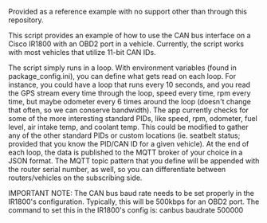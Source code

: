 Provided as a reference example with no support other than through this repository. 

This script provides an example of how to use the CAN bus interface on a Cisco IR1800 with an OBD2 port in a vehicle.  Currently, the script works with most vehicles that utilize 11-bit CAN IDs.

The script simply runs in a loop.  With environment variables (found in package_config.ini), you can define what gets read on each loop.  For instance, you could have a loop that runs every 10 seconds, and you read the GPS stream every time through the loop, speed every time, rpm every time, but maybe odometer every 6 times around the loop (doesn't change that often, so we can conserve bandwidth).  The app currently checks for some of the more interesting standard PIDs, like speed, rpm, odometer, fuel level, air intake temp, and coolant temp.  This could be modified to gather any of the other standard PIDs or custom locations (ie. seatbelt status; provided that you know the PID/CAN ID for a given vehicle).  At the end of each loop, the data is published to the MQTT broker of your choice in a JSON format.  The MQTT topic pattern that you define will be appended with the router serial number, as well, so you can differentiate between routers/vehicles on the subscribing side.

IMPORTANT NOTE: The CAN bus baud rate needs to be set properly in the IR1800's configuration.  Typically, this will be 500kbps for an OBD2 port.  The command to set this in the IR1800's config is: 
canbus baudrate 500000
